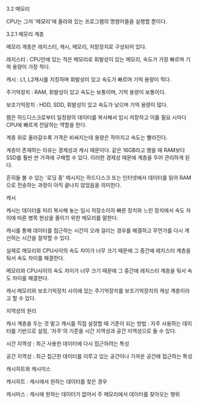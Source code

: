 3.2 메모리

CPU는 그저 '메모리'에 올라와 있는 프로그램의 명령어들을 실행할 뿐이다.

3.2.1 메모리 계층

메모리 계층은 레지스터, 캐시, 메모리, 저장장치로 구성되어 있다.

레지스터 : CPU안에 있는 작은 메모리로 휘발성이 있는 메모리, 속도가 가장 빠르며 기억 용량이 가장 적다.

캐시 : L1, L2캐시를 지칭하며 휘발성이 있고 속도가 빠르며 기억 용량이 적다. 

주기억장치 : RAM, 휘발성이 있고 속도는 보통이며, 기억 용량이 보통이다.

보조기억장치 : HDD, SDD, 휘발성이 있고 속도가 낮으며 기억 용량이 많다.

램은 하드디스크로부터 일정량의 데이터를 복사해서 임시 저장하고 이를 필요 시마다 CPU에 빠르게 전달하는 역할을 한다.

계층 위로 올라갈수록 가격은 비싸지는데 용량은 작아지고 속도는 빨라진다.

계층이 존재하는 이유는 경제성과 캐시 때문이다. 같은 16GB라고 했을 때 RAM보다 SSD를 훨씬 싼 가격에 구매할 수 있다. 이러한 경제성 때문에 계층을 두어 관리하게 된다.

흔히들 볼 수 있는 '로딩 중' 메시지는 하드디스크 또는 인터넷에서 데이터를 읽어 RAM으로 전송하는 과정이 아직 끝나지 않았음을 의미한다.

캐시

캐시는 데이터를 미리 복사해 놓는 임시 저장소이자 빠른 장치와 느린 장치에서 속도 차이에 따른 병목 현상을 줄이기 위한 메모리를 말한다.

캐시를 통해 데이터를 접근하는 시간이 오래 걸리는 경우를 해결하고 무언가를 다시 계산하는 시간을 절약할 수 있다.

실제로 메모리와 CPU사이의 속도 차이가 너무 크기 때문에 그 중간에 레지스터 계층을 둬서 속도 차이를 해결한다. 

메모리와 CPU사이의 속도 차이가 너무 크기 때문에 그 중간에 레지스터 계층을 둬서 속도 차이를 해결한다.

캐시 메모리와 보조기억장치 사이에 있는 주기억장치를 보조기억장치의 캐싱 계층이라고 할 수 있다.


지역성의 원리 

캐시 계층을 두는 것 말고 캐시를 직접 설정할 때 기준이 되는 방법 : 자주 사용하는 데이터를 기반으로 설정, '자주'의 기준을 시간 지역성과 공간 지역성으로 둘 수 있다.

시간 지역성 : 최근 사용한 데이터에 다시 접근하려는 특성

공간 지역성 : 최근 접근한 데이터를 이루고 있는 공간이나 가까운 공간에 접근하는 특성

캐시히트와 캐시미스

캐시히트 : 캐시에서 원하는 데이터를 찾은 경우

캐시미스 : 캐시에 원하는 데이터가 없어서 주 메모리에서 데이터를 찾아오는 행위


